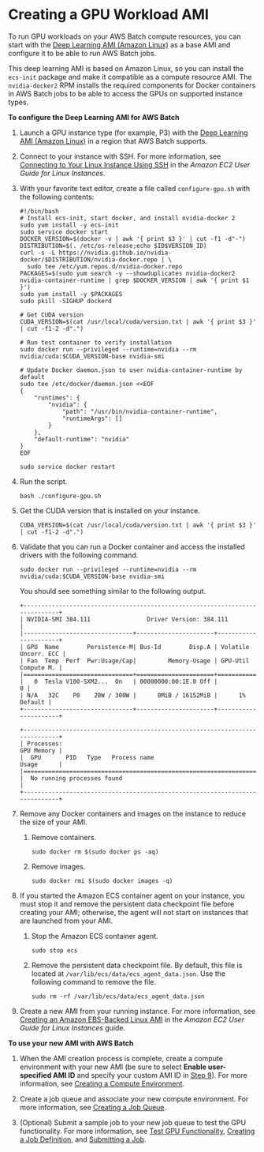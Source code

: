 # Creating a GPU Workload AMI<a name="batch-gpu-ami"></a>

To run GPU workloads on your AWS Batch compute resources, you can start with the [Deep Learning AMI \(Amazon Linux\)](https://aws.amazon.com/marketplace/pp/B077GF11NF) as a base AMI and configure it to be able to run AWS Batch jobs\.

This deep learning AMI is based on Amazon Linux, so you can install the `ecs-init` package and make it compatible as a compute resource AMI\. The `nvidia-docker2` RPM installs the required components for Docker containers in AWS Batch jobs to be able to access the GPUs on supported instance types\.

**To configure the Deep Learning AMI for AWS Batch**

1. Launch a GPU instance type \(for example, P3\) with the [Deep Learning AMI \(Amazon Linux\)](https://aws.amazon.com/marketplace/pp/B077GF11NF) in a region that AWS Batch supports\. 

1. Connect to your instance with SSH\. For more information, see [Connecting to Your Linux Instance Using SSH](https://docs.aws.amazon.com/AWSEC2/latest/UserGuide/AccessingInstancesLinux.html) in the *Amazon EC2 User Guide for Linux Instances*\.

1. With your favorite text editor, create a file called `configure-gpu.sh` with the following contents:

   ```
   #!/bin/bash
   # Install ecs-init, start docker, and install nvidia-docker 2
   sudo yum install -y ecs-init
   sudo service docker start
   DOCKER_VERSION=$(docker -v | awk '{ print $3 }' | cut -f1 -d"-")
   DISTRIBUTION=$(. /etc/os-release;echo $ID$VERSION_ID)
   curl -s -L https://nvidia.github.io/nvidia-docker/$DISTRIBUTION/nvidia-docker.repo | \
     sudo tee /etc/yum.repos.d/nvidia-docker.repo
   PACKAGES=$(sudo yum search -y --showduplicates nvidia-docker2 nvidia-container-runtime | grep $DOCKER_VERSION | awk '{ print $1 }')
   sudo yum install -y $PACKAGES
   sudo pkill -SIGHUP dockerd
   
   # Get CUDA version
   CUDA_VERSION=$(cat /usr/local/cuda/version.txt | awk '{ print $3 }' | cut -f1-2 -d".")
   
   # Run test container to verify installation
   sudo docker run --privileged --runtime=nvidia --rm nvidia/cuda:$CUDA_VERSION-base nvidia-smi
   
   # Update Docker daemon.json to user nvidia-container-runtime by default
   sudo tee /etc/docker/daemon.json <<EOF
   {
       "runtimes": {
           "nvidia": {
               "path": "/usr/bin/nvidia-container-runtime",
               "runtimeArgs": []
           }
       },
       "default-runtime": "nvidia"
   }
   EOF
   
   sudo service docker restart
   ```

1. Run the script\.

   ```
   bash ./configure-gpu.sh
   ```

1. Get the CUDA version that is installed on your instance\.

   ```
   CUDA_VERSION=$(cat /usr/local/cuda/version.txt | awk '{ print $3 }' | cut -f1-2 -d".")
   ```

1. Validate that you can run a Docker container and access the installed drivers with the following command\.

   ```
   sudo docker run --privileged --runtime=nvidia --rm nvidia/cuda:$CUDA_VERSION-base nvidia-smi
   ```

   You should see something similar to the following output\.

   ```
   +-----------------------------------------------------------------------------+
   | NVIDIA-SMI 384.111                Driver Version: 384.111                   |
   |-------------------------------+----------------------+----------------------+
   | GPU  Name        Persistence-M| Bus-Id        Disp.A | Volatile Uncorr. ECC |
   | Fan  Temp  Perf  Pwr:Usage/Cap|         Memory-Usage | GPU-Util  Compute M. |
   |===============================+======================+======================|
   |   0  Tesla V100-SXM2...  On   | 00000000:00:1E.0 Off |                    0 |
   | N/A   32C    P0    20W / 300W |      0MiB / 16152MiB |      1%      Default |
   +-------------------------------+----------------------+----------------------+
   
   +-----------------------------------------------------------------------------+
   | Processes:                                                       GPU Memory |
   |  GPU       PID   Type   Process name                             Usage      |
   |=============================================================================|
   |  No running processes found                                                 |
   +-----------------------------------------------------------------------------+
   ```

1. Remove any Docker containers and images on the instance to reduce the size of your AMI\.

   1. Remove containers\.

      ```
      sudo docker rm $(sudo docker ps -aq)
      ```

   1. Remove images\.

      ```
      sudo docker rmi $(sudo docker images -q)
      ```

1. If you started the Amazon ECS container agent on your instance, you must stop it and remove the persistent data checkpoint file before creating your AMI; otherwise, the agent will not start on instances that are launched from your AMI\. 

   1. Stop the Amazon ECS container agent\.

      ```
      sudo stop ecs
      ```

   1. Remove the persistent data checkpoint file\. By default, this file is located at `/var/lib/ecs/data/ecs_agent_data.json`\. Use the following command to remove the file\.

      ```
      sudo rm -rf /var/lib/ecs/data/ecs_agent_data.json
      ```

1. Create a new AMI from your running instance\. For more information, see [Creating an Amazon EBS\-Backed Linux AMI](https://docs.aws.amazon.com/AWSEC2/latest/UserGuide/creating-an-ami-ebs.html) in the *Amazon EC2 User Guide for Linux Instances* guide\.

**To use your new AMI with AWS Batch**

1. When the AMI creation process is complete, create a compute environment with your new AMI \(be sure to select **Enable user\-specified AMI ID** and specify your custom AMI ID in [Step 9](create-compute-environment.md#enable-custom-ami-step)\)\. For more information, see [Creating a Compute Environment](create-compute-environment.md)\.

1. Create a job queue and associate your new compute environment\. For more information, see [Creating a Job Queue](create-job-queue.md)\.

1. \(Optional\) Submit a sample job to your new job queue to test the GPU functionality\. For more information, see [Test GPU Functionality](example-job-definitions.md#example-test-gpu), [Creating a Job Definition](create-job-definition.md), and [Submitting a Job](submit_job.md)\.
